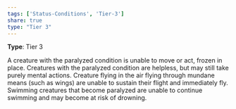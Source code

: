 ```yaml
---
tags: ['Status-Conditions', 'Tier-3']
share: true
type: "Tier 3"
---
```

**Type**: Tier 3

A creature with the paralyzed condition is unable to move or act, frozen in place. Creatures with the paralyzed condition are helpless, but may still take purely mental actions. Creature flying in the air flying through mundane means (such as wings) are unable to sustain their flight and immediately fly. Swimming creatures that become paralyzed are unable to continue swimming and may become at risk of drowning.